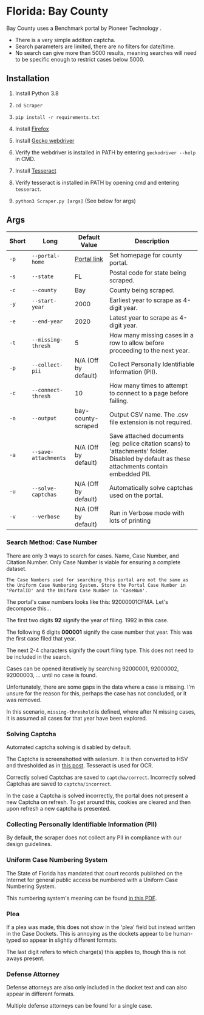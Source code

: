 # Florida: Bay County

Bay County uses a Benchmark portal by Pioneer Technology .

* There is a very simple addition captcha.
* Search parameters are limited, there are no filters for date/time. 
* No search can give more than 5000 results, meaning searches will need to be specific enough to restrict cases below 5000.


## Installation

1. Install Python 3.8

2. `cd Scraper`

3. `pip install -r requirements.txt`

4. Install [Firefox](https://www.mozilla.org/en-US/firefox/new/)

5. Install [Gecko webdriver](https://github.com/mozilla/geckodriver/releases)

6. Verify the webdriver is installed in PATH by entering `geckodriver --help` in CMD.

7. Install [Tesseract](https://tesseract-ocr.github.io/tessdoc/Home.html)

8. Verify tesseract is installed in PATH by opening cmd and entering `tesseract`.

9. `python3 Scraper.py [args]` (See below for args) 

## Args

|Short|Long|Default Value|Description|
|---|---|---|---|
|`-p`|`--portal-home`|[Portal link](https://court.baycoclerk.com/BenchmarkWeb2/Home.aspx/Search)|Set homepage for county portal.|
|`-s`|`--state`|FL|Postal code for state being scraped.
|`-c`|`--county`|Bay|County being scraped.
|`-y`|`--start-year`|2000|Earliest year to scrape as 4-digit year.|
|`-e`|`--end-year`|2020|Latest year to scrape as 4-digit year.|
|`-t`|`--missing-thresh`|5|How many missing cases in a row to allow before proceeding to the next year.|
|`-p`|`--collect-pii`|N/A (Off by default)|Collect Personally Identifiable Information (PII).|
|`-c`|`--connect-thresh`|10|How many times to attempt to connect to a page before failing.
|`-o`|`--output`|bay-county-scraped|Output CSV name. The .csv file extension is not required.
|`-a`|`--save-attachments`|N/A (Off by default)|Save attached documents (eg: police citation scans) to 'attachments' folder. Disabled by default as these attachments contain embedded PII. 
|`-u`|`--solve-captchas`|N/A (Off by default)|Automatically solve captchas used on the portal.
|`-v`|`--verbose`|N/A (Off by default)|Run in Verbose mode with lots of printing

### Search Method: Case Number
There are only 3 ways to search for cases. Name, Case Number, and Citation Number. Only Case Number is viable for ensuring a complete dataset.


`The Case Numbers used for searching this portal are not the same as the Uniform Case Numbering System. Store the Portal Case Number in 'PortalID' and the Uniform Case Number in 'CaseNum'.`

The portal's case numbers looks like this: 92000001CFMA. Let's decompose this...

The first two digits **92** signify the year of filing. 1992 in this case. 

The following 6 digits **000001** signify the case number that year. This was the first case filed that year.

The next 2-4 characters signify the court filing type. This does not need to be included in the search.

Cases can be opened iteratively by searching 92000001, 92000002, 92000003, ... until no case is found.

Unfortunately, there are some gaps in the data where a case is missing. I'm unsure for the reason for this, perhaps the case has not concluded, or it was removed.

In this scenario, `missing-threshold` is defined, where after N missing cases, it is assumed all cases for that year have been explored.

### Solving Captcha

Automated captcha solving is disabled by default.

The Captcha is screenshotted with selenium. It is then converted to HSV and thresholded as in [this post](https://stackoverflow.com/a/53978868/6008271). Tesseract is used for OCR.

Correctly solved Captchas are saved to `captcha/correct`. Incorrectly solved Captchas are saved to `captcha/incorrect`.

In the case a Captcha is solved incorrectly, the portal does not present a new Captcha on refresh. 
To get around this, cookies are cleared and then upon refresh a new captcha is presented.

### Collecting Personally Identifiable Information (PII)

By default, the scraper does not collect any PII in compliance with our design guidelines.


### Uniform Case Numbering System

The State of Florida has mandated that court records published on the Internet for general public access be numbered with a Uniform Case Numbering System.

This numbering system's meaning can be found [in this PDF](https://www.flcourts.org/content/download/219191/1981092/AO_Uniform_Case_Numbering_12-03-98_amended.pdf).

### Plea

If a plea was made, this does not show in the 'plea' field but instead written in the Case Dockets. This is annoying as the dockets appear to be human-typed so appear in slightly different formats.

The last digit refers to which charge(s) this applies to, though this is not aways present.
### Defense Attorney

Defense attorneys are also only included in the docket text and can also appear in different formats.

Multiple defense attorneys can be found for a single case.
